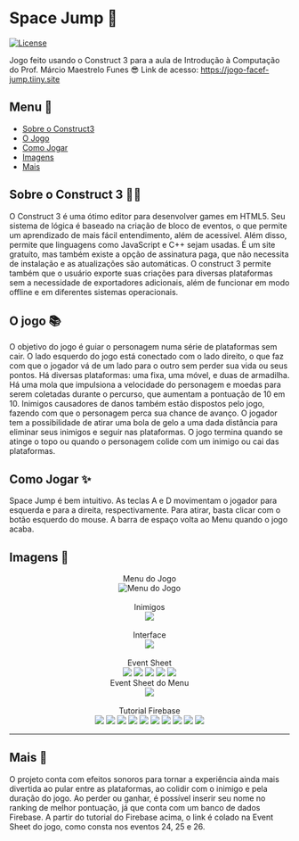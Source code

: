 # Space Jump 🚀

[![License](https://img.shields.io/badge/License-MIT-blue.svg)](LICENSE)

Jogo feito usando o Construct 3 para a aula de Introdução à Computação do Prof. Márcio Maestrelo Funes 😎
Link de acesso: https://jogo-facef-jump.tiiny.site

## Menu 🚀

- [Sobre o Construct3](https://github.com/DiasEllen26/template-readme/tree/main/construct)
- [O Jogo](https://github.com/DiasEllen26/template-readme/tree/main/jogo)
- [Como Jogar](https://github.com/DiasEllen26/template-readme/blob/main/cards/instrucoes.md)
- [Imagens](https://github.com/DiasEllen26/template-readme/blob/main/cards/imagens.md)
- [Mais](https://github.com/DiasEllen26/template-readme/blob/main/icones/mais.md)

## Sobre o Construct 3 🙋‍♂️

O Construct 3 é uma ótimo editor para desenvolver games em HTML5. Seu sistema de lógica é baseado na criação de bloco de eventos, o que permite um aprendizado de mais fácil entendimento, além de acessível. Além disso, permite que linguagens como JavaScript e C++ sejam usadas. É um site gratuíto, mas também existe a opção de assinatura paga, que não necessita de instalação e as atualizações são automáticas. O construct 3 permite também que o usuário exporte suas criações para diversas plataformas sem a necessidade de exportadores adicionais, além de funcionar em modo offline e em diferentes sistemas operacionais.  

## O jogo 📚

O objetivo do jogo é guiar o personagem numa série de plataformas sem cair. O lado esquerdo do jogo está conectado com o lado direito, o que faz com que o jogador vá de um lado para o outro sem perder sua vida ou seus pontos. Há diversas plataformas: uma fixa, uma móvel, e duas de armadilha. Há uma mola que impulsiona a velocidade do personagem e moedas para serem coletadas durante o percurso, que aumentam a pontuação de 10 em 10. Inimigos causadores de danos também estão dispostos pelo jogo, fazendo com que o personagem perca sua chance de avanço. O jogador tem a possibilidade de atirar uma bola de gelo a uma dada distância para eliminar seus inimigos e seguir nas plataformas. O jogo termina quando se atinge o topo ou quando o personagem colide com um inimigo ou cai das plataformas.

## Como Jogar ✨

Space Jump é bem intuitivo. As teclas A e D movimentam o jogador para esquerda e para a direita, respectivamente. Para atirar, basta clicar com o botão esquerdo do mouse. A barra de espaço volta ao Menu quando o jogo acaba.

## Imagens 🚀

<div align = "center">
  Menu do Jogo<br>
  <img alt = "Menu do Jogo" src = "https://github.com/user-attachments/assets/2bc99f30-d587-471f-82bf-1a2eb1af1ccd"><br><br>
  Inimigos<br>
  <img src = "https://github.com/user-attachments/assets/a878ac00-4f7b-4f37-80e2-d83207ad4f13"><br><br>
  Interface<br>
  <img src = "https://github.com/user-attachments/assets/d54acdac-88c0-451d-9f40-3c3af313bee4"><br><br>
  Event Sheet<br>
  <img src = "https://github.com/user-attachments/assets/8ed27ef6-4959-4e76-9a9f-16746e08e793">
  <img src = "https://github.com/user-attachments/assets/189752b3-f18d-4094-82e5-2e102f210b00">
  <img src = "https://github.com/user-attachments/assets/8c796972-ef23-4735-a6e9-7d2e6e0457cf">
  <img src = "https://github.com/user-attachments/assets/6a1a1dfa-2771-4b12-8244-ccd279861aef">
  <img src = "https://github.com/user-attachments/assets/fc11ac21-98f9-43ad-901b-1c496a03d9ab"><br>
  Event Sheet do Menu<br>
  <img src = "https://github.com/user-attachments/assets/88ac8e31-9328-4687-8bda-5bc1f9d8d96d"><br><br>
  Tutorial Firebase<br>
  <img src = "https://github.com/user-attachments/assets/2bd65ee4-71f8-432c-9a3d-8f8e691a4791">
  <img src = "https://github.com/user-attachments/assets/a9cd10c9-c56a-4ac2-81a1-63b69a91eb24">
  <img src = "https://github.com/user-attachments/assets/0ce7330c-4510-436c-a033-8dd05c96f35d">
  <img src = "https://github.com/user-attachments/assets/afbf432e-30f4-47b0-b964-3f9c1d763f54">
  <img src = "https://github.com/user-attachments/assets/cf20b8bd-c4b6-44e9-a4c7-378facc82d8a">
  <img src = "https://github.com/user-attachments/assets/2b8a4b6f-5db2-4f59-b049-b6a4271284cb">
  <img src = "https://github.com/user-attachments/assets/1c2f9a4c-4a4d-48eb-89c9-0b78103a8914">
  <img src = "https://github.com/user-attachments/assets/4ac77df2-440c-478b-83d8-bd58c990ad65">
  <img src = "https://github.com/user-attachments/assets/26a0ac09-b8ce-46aa-a3db-3fb0e6d40e63">
  <img src = "https://github.com/user-attachments/assets/9cc06b45-ea8a-45f9-b4f7-5f0d9939f3a5">
</div>

---

## Mais 🤝

O projeto conta com efeitos sonoros para tornar a experiência ainda mais divertida ao pular entre as plataformas, ao colidir com o inimigo e pela duração do jogo. Ao perder ou ganhar, é possível inserir seu nome no ranking de melhor pontuação, já que conta com um banco de dados Firebase. A partir do tutorial do Firebase acima, o link é colado na Event Sheet do jogo, como consta nos eventos 24, 25 e 26.
